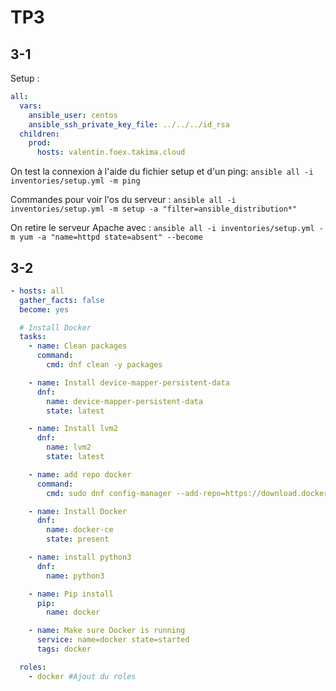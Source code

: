 # TP3

## 3-1

Setup :
````yml
all:
  vars:
    ansible_user: centos
    ansible_ssh_private_key_file: ../../../id_rsa
  children:
    prod:
      hosts: valentin.foex.takima.cloud
````

On test la connexion à l'aide du fichier setup et d'un ping:
````ansible all -i inventories/setup.yml -m ping````

Commandes pour voir l'os du serveur : 
````ansible all -i inventories/setup.yml -m setup -a "filter=ansible_distribution*"````

On retire le serveur Apache avec : 
```ansible all -i inventories/setup.yml -m yum -a "name=httpd state=absent" --become```



## 3-2

```yml
- hosts: all
  gather_facts: false
  become: yes

  # Install Docker
  tasks:
    - name: Clean packages
      command:
        cmd: dnf clean -y packages

    - name: Install device-mapper-persistent-data
      dnf:
        name: device-mapper-persistent-data
        state: latest

    - name: Install lvm2
      dnf:
        name: lvm2
        state: latest

    - name: add repo docker
      command:
        cmd: sudo dnf config-manager --add-repo=https://download.docker.com/linux/centos/docker-ce.repo

    - name: Install Docker
      dnf:
        name: docker-ce
        state: present

    - name: install python3
      dnf:
        name: python3

    - name: Pip install
      pip:
        name: docker

    - name: Make sure Docker is running
      service: name=docker state=started
      tags: docker

  roles:
    - docker #Ajout du roles
```